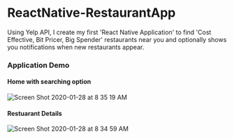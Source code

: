 # ReactNative-RestaurantApp
Using Yelp API, I create my first 'React Native Application' to find 'Cost Effective, Bit Pricer, Big Spender' restaurants near you and optionally shows you notifications when new restaurants appear.

### Application Demo
#### Home with searching option
![Screen Shot 2020-01-28 at 8 35 19 AM](https://user-images.githubusercontent.com/13005159/73262968-06a5db00-41aa-11ea-9993-9d8c81e7819a.png)



#### Restuarant Details
![Screen Shot 2020-01-28 at 8 34 59 AM](https://user-images.githubusercontent.com/13005159/73262970-06a5db00-41aa-11ea-95b1-00a2f8d3192b.png)